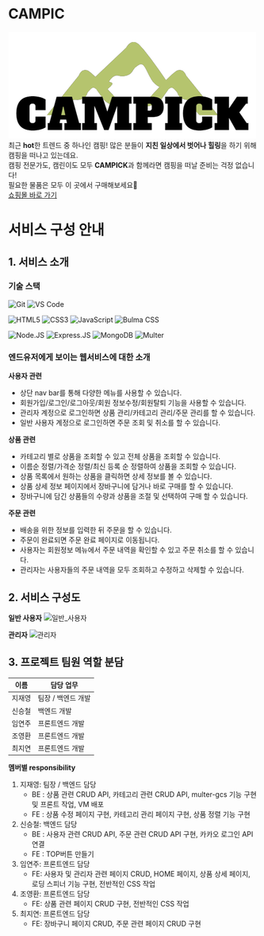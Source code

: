 # CAMPIC
![CAMPIC 로고](/logo.png)
최근 **hot**한 트렌드 중 하나인 캠핑! 많은 분들이 **지친 일상에서 벗어나 힐링**을 하기 위해 캠핑을 떠나고 있는데요. <br> 캠핑 전문가도, 캠린이도 모두 **CAMPICK**과 함께라면 캠핑을 떠날 준비는 걱정 없습니다! <br> 필요한 물품은 모두 이 곳에서 구매해보세요🤩<br>
[쇼핑몰 바로 가기](http://kdt-sw2-seoul-team01.elicecoding.com/)

# 서비스 구성 안내
## 1. 서비스 소개
### **기술 스택**
![Git](https://img.shields.io/badge/-Git-black?&style=for-the-badge&logo=git)
![VS Code](https://img.shields.io/badge/-VS%20Code-007ACC?&style=for-the-badge&logo=visual-studio-code)

![HTML5](https://img.shields.io/badge/HTML5-E34F26?&style=for-the-badge&logo=html5&logoColor=white)
![CSS3](https://img.shields.io/badge/CSS3-1572B6?&style=for-the-badge&logo=css3&logoColor=white)
![JavaScript](https://img.shields.io/badge/JavaScript-f1e05a?&style=for-the-badge&logo=javascript&logoColor=white)
![Bulma CSS](https://img.shields.io/badge/Bulma-00d1b2?&style=for-the-badge&logo=bulma&logoColor=white)


![Node.JS](https://img.shields.io/badge/node.js%20-%2343853D.svg?&style=for-the-badge&logo=node.js&logoColor=white)
![Express.JS](https://img.shields.io/badge/-Express.JS-57606a?&style=for-the-badge&logo=Express.JS)
![MongoDB](https://img.shields.io/badge/MongoDB-black?&style=for-the-badge&logo=mongodb&logoColor=green)
![Multer](https://img.shields.io/badge/Multer-black?&style=for-the-badge&logoColor=white)

### **엔드유저에게 보이는 웹서비스에 대한 소개**
**사용자 관련**
  - 상단 nav bar를 통해 다양한 메뉴를 사용할 수 있습니다.
  - 회원가입/로그인/로그아웃/회원 정보수정/회원탈퇴 기능을 사용할 수 있습니다.
  - 관리자 계정으로 로그인하면 상품 관리/카테고리 관리/주문 관리를 할 수 있습니다.
  - 일반 사용자 계정으로 로그인하면 주문 조회 및 취소를 할 수 있습니다.

**상품 관련**
  - 카테고리 별로 상품을 조회할 수 있고 전체 상품을 조회할 수 있습니다.
  - 이름순 정렬/가격순 정렬/최신 등록 순 정렬하여 상품을 조회할 수 있습니다.
  - 상품 목록에서 원하는 상품을 클릭하면 상세 정보를 볼 수 있습니다.
  - 상품 상세 정보 페이지에서 장바구니에 담거나 바로 구매를 할 수 있습니다.
  - 장바구니에 담긴 상품들의 수량과 상품을 조절 및 선택하여 구매 할 수 있습니다.

**주문 관련**
  - 배송을 위한 정보를 입력한 뒤 주문을 할 수 있습니다.
  - 주문이 완료되면 주문 완료 페이지로 이동됩니다.
  - 사용자는 회원정보 메뉴에서 주문 내역을 확인할 수 있고 주문 취소를 할 수 있습니다.
  - 관리자는 사용자들의 주문 내역을 모두 조회하고 수정하고 삭제할 수 있습니다.
## 2. 서비스 구성도
  **일반 사용자**
  ![일반_사용자](/uploads/3da6243b7b9d835582f8e61db6515bf8/일반_사용자.png)
  
  **관리자**
  ![관리자](/uploads/9dbc697e670304083d97ca4f4220e778/관리자.png)<br>
## 3. 프로젝트 팀원 역할 분담
| 이름 | 담당 업무 |
| ------ | ------ |
| 지재영 | 팀장 / 백엔드 개발 |
| 신승철 | 백엔드 개발 |
| 임연주 | 프론트엔드 개발 |
| 조영환 | 프론트엔드 개발 |
| 최지연 | 프론트엔드 개발 |

**멤버별 responsibility**
1. 지재영: 팀장 / 백엔드 담당 
    - BE : 상품 관련 CRUD API, 카테고리 관련 CRUD API, multer-gcs 기능 구현 및 프론트 작업, VM 배포
    - FE : 상품 수정 페이지 구현, 카테고리 관리 페이지 구현, 상품 정렬 기능 구현
2. 신승철: 백엔드 담당
    - BE : 사용자 관련 CRUD API, 주문 관련 CRUD API 구현, 카카오 로그인 API 연결
    - FE : TOP버튼 만들기
3. 임연주: 프론트엔드 담당
    - FE: 사용자 및 관리자 관련 페이지 CRUD, HOME 페이지, 상품 상세 페이지, 로딩 스피너 기능 구현, 전반적인 CSS 작업
4. 조영환: 프론트엔드 담당
    - FE: 상품 관련 페이지 CRUD 구현, 전반적인 CSS 작업
5. 최지연: 프론트엔드 담당
    - FE: 장바구니 페이지 CRUD, 주문 관련 페이지 CRUD 구현